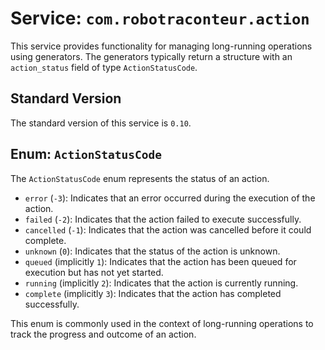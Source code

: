 # Service: `com.robotraconteur.action`

This service provides functionality for managing long-running operations using generators. The generators typically return a structure with an `action_status` field of type `ActionStatusCode`.

## Standard Version

The standard version of this service is `0.10`.

## Enum: `ActionStatusCode`

The `ActionStatusCode` enum represents the status of an action.

- `error` (`-3`): Indicates that an error occurred during the execution of the action.
- `failed` (`-2`): Indicates that the action failed to execute successfully.
- `cancelled` (`-1`): Indicates that the action was cancelled before it could complete.
- `unknown` (`0`): Indicates that the status of the action is unknown.
- `queued` (implicitly `1`): Indicates that the action has been queued for execution but has not yet started.
- `running` (implicitly `2`): Indicates that the action is currently running.
- `complete` (implicitly `3`): Indicates that the action has completed successfully.

This enum is commonly used in the context of long-running operations to track the progress and outcome of an action.

